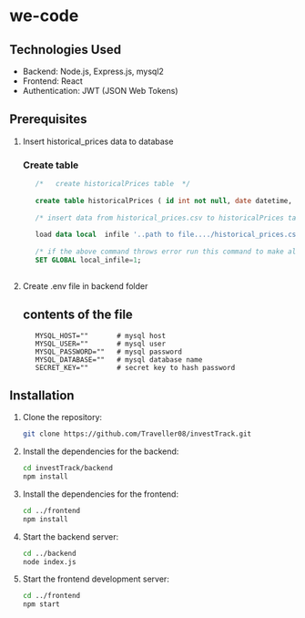 # we-code

## Technologies Used

- Backend: Node.js, Express.js, mysql2
- Frontend: React
- Authentication: JWT (JSON Web Tokens)

## Prerequisites
1. Insert historical_prices data to database
   
   ### Create table
   ```sql
      /*   create historicalPrices table  */
      
      create table historicalPrices ( id int not null, date datetime, price int, instrument_name varchar(255) not null, primary key(id, instrument_name) );
      
      /* insert data from historical_prices.csv to historicalPrices table */
      
      load data local  infile '..path to file..../historical_prices.csv' into table historicalPrices  fields terminated by ',' lines terminated by '\n' ignore 1 rows;
      
      /* if the above command throws error run this command to make all global files local */
      SET GLOBAL local_infile=1;
      
2. Create .env file in backend folder
   ## contents of the file
   ```env
      MYSQL_HOST=""       # mysql host
      MYSQL_USER=""       # mysql user
      MYSQL_PASSWORD=""   # mysql password
      MYSQL_DATABASE=""   # mysql database name
      SECRET_KEY=""       # secret key to hash password

## Installation

1. Clone the repository:
   ```bash
   git clone https://github.com/Traveller08/investTrack.git
   
2. Install the dependencies for the backend:
   ```bash
   cd investTrack/backend
   npm install
   
3. Install the dependencies for the frontend:
   ```bash
   cd ../frontend
   npm install
   
4. Start the backend server:
   ```bash
   cd ../backend
   node index.js

6. Start the frontend development server:
   ```bash
   cd ../frontend
   npm start


   
   
